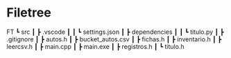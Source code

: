 # Filetree

FT
 ┗ src
 ┃ ┣ .vscode
 ┃ ┃ ┗ settings.json
 ┃ ┣ dependencies
 ┃ ┃ ┗ titulo.py
 ┃ ┣ .gitignore
 ┃ ┣ autos.h
 ┃ ┣ bucket_autos.csv
 ┃ ┣ fichas.h
 ┃ ┣ inventario.h
 ┃ ┣ leercsv.h
 ┃ ┣ main.cpp
 ┃ ┣ main.exe
 ┃ ┣ registros.h
 ┃ ┗ titulo.h
